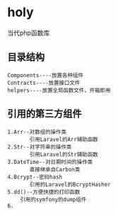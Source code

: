 # holy

当代php函数库

## 目录结构
    Components----放置各种组件
    Contracts----放置接口文件
    helpers----放置全局函数文件，开箱即用
## 引用的第三方组件
    1.Arr--对数组的操作类
           引用Laravel的Arr辅助函数
    2.Str--对字符串的操作类
           引用Laravel的Str辅助函数
    3.DateTime--对日期时间的操作类
           直接继承自Carbon类
    4.Bcrypt--密码hash
           引用的Laravel的BcryptHasher
    5.dd()--方便快捷的打印函数
        引用的symfony的dump组件
    6.
